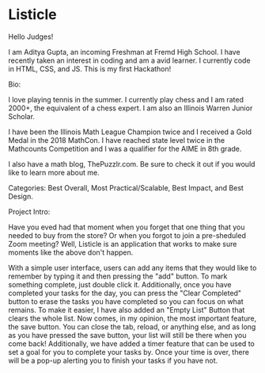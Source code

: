 # Listicle

Hello Judges! 

I am Aditya Gupta, an incoming Freshman at Fremd High School. I have recently taken an interest in coding and am a avid learner. I currently code in HTML, CSS, and JS. This is my first Hackathon!


Bio:

I love playing tennis in the summer. I currently play chess and I am rated 2000+, the equivalent of a chess expert. I am also an Illinois Warren Junior Scholar.

I have been the Illinois Math League Champion twice and I received a Gold Medal in the 2018 MathCon. I have reached state level twice in the Mathcounts Competition and I was a qualifier for the AIME in 8th grade.

I also have a math blog, ThePuzzlr.com. Be sure to check it out if you would like to learn more about me.


Categories: Best Overall, Most Practical/Scalable, Best Impact, and Best Design.

Project Intro:

Have you eved had that moment when you forget that one thing that you needed to buy from the store? Or when you forgot to join a pre-sheduled Zoom meeting? Well, Listicle is an application that works to make sure moments like the above don't happen. 

With a simple user interface, users can add any items that they would like to remember by typing it and then pressing the "add" button. To mark something complete, just double click it. Additionally, once you have completed your tasks for the day, you can press the "Clear Completed" button to erase the tasks you have completed so you can focus on what remains. To make it easier, I have also added an "Empty List" Button that clears the whole list. Now comes, in my opinion, the most important feature, the save button. You can close the tab, reload, or anything else, and as long as you have pressed the save button, your list will still be there when you come back! Additionally, we have added a timer feature that can be used to set a goal for you to complete your tasks by. Once your time is over, there will be a pop-up alerting you to finish your tasks if you have not. 

